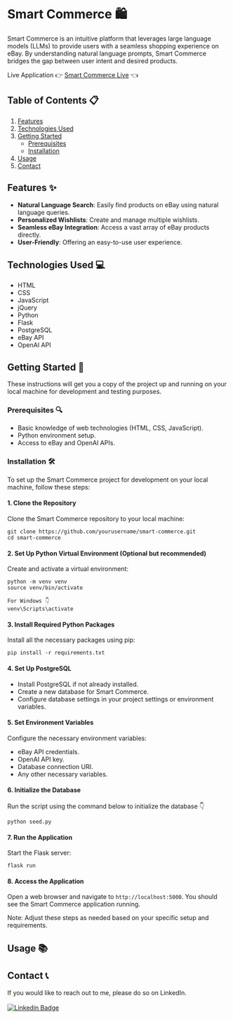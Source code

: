 # Smart Commerce 🛍️

Smart Commerce is an intuitive platform that leverages large language models (LLMs) to provide users with a seamless shopping experience on eBay. By understanding natural language prompts, Smart Commerce bridges the gap between user intent and desired products.

Live Application 👉 [Smart Commerce Live](https://smart-commerce.onrender.com/) 👈

## Table of Contents 📋

1. [Features](#features)
2. [Technologies Used](#technologies-used)
3. [Getting Started](#getting-started)
    - [Prerequisites](#prerequisites)
    - [Installation](#installation)
4. [Usage](#usage)
5. [Contact](#contact)

## Features ✨

-   **Natural Language Search**: Easily find products on eBay using natural language queries.
-   **Personalized Wishlists**: Create and manage multiple wishlists.
-   **Seamless eBay Integration**: Access a vast array of eBay products directly.
-   **User-Friendly**: Offering an easy-to-use user experience.

## Technologies Used 💻

-   HTML
-   CSS
-   JavaScript
-   jQuery
-   Python
-   Flask
-   PostgreSQL
-   eBay API
-   OpenAI API

## Getting Started 🚀

These instructions will get you a copy of the project up and running on your local machine for development and testing purposes.

### Prerequisites 🔍

-   Basic knowledge of web technologies (HTML, CSS, JavaScript).
-   Python environment setup.
-   Access to eBay and OpenAI APIs.

### Installation 🛠️

To set up the Smart Commerce project for development on your local machine, follow these steps:

#### 1. Clone the Repository

Clone the Smart Commerce repository to your local machine:

```
git clone https://github.com/yourusername/smart-commerce.git
cd smart-commerce
```

#### 2. Set Up Python Virtual Environment (Optional but recommended)

Create and activate a virtual environment:

```
python -m venv venv
source venv/bin/activate

For Windows 👇
venv\Scripts\activate
```

#### 3. Install Required Python Packages

Install all the necessary packages using pip:

```
pip install -r requirements.txt
```

#### 4. Set Up PostgreSQL

-   Install PostgreSQL if not already installed.
-   Create a new database for Smart Commerce.
-   Configure database settings in your project settings or environment variables.

#### 5. Set Environment Variables

Configure the necessary environment variables:

-   eBay API credentials.
-   OpenAI API key.
-   Database connection URI.
-   Any other necessary variables.

#### 6. Initialize the Database

Run the script using the command below to initialize the database 👇

```
python seed.py
```

#### 7. Run the Application

Start the Flask server:

```
flask run
```

#### 8. Access the Application

Open a web browser and navigate to `http://localhost:5000`. You should see the Smart Commerce application running.

Note: Adjust these steps as needed based on your specific setup and requirements.

## Usage 📚

## Contact 📞

If you would like to reach out to me, please do so on LinkedIn.
<br>
<br>
[![Linkedin Badge](https://img.shields.io/badge/LinkedIn-0077B5?style=for-the-badge&logo=linkedin&logoColor=white)](https://www.linkedin.com/in/anirudh-vadlamani/)
